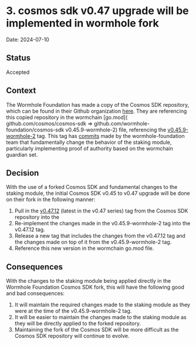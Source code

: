 # 3. cosmos sdk v0.47 upgrade will be implemented in wormhole fork

Date: 2024-07-10

## Status

Accepted

## Context

The Wormhole Foundation has made a copy of the Cosmos SDK repository, which can be found in their Github organization [here](https://github.com/wormhole-foundation/cosmos-sdk). They are referencing this copied repository in the wormchain [go.mod](	github.com/cosmos/cosmos-sdk => github.com/wormhole-foundation/cosmos-sdk v0.45.9-wormhole-2) file, referencing the [v0.45.9-wormhole-2](https://github.com/wormhole-foundation/cosmos-sdk/releases/tag/v0.45.9-wormhole-2) tag. This tag has [commits](https://github.com/wormhole-foundation/cosmos-sdk/commits/v0.45.9-wormhole-2/?since=2022-10-19&until=2022-12-21) made by the wormhole-foundation team that fundamentally change the behavior of the staking module, particularly implementing proof of authority based on the wormchain guardian set.

## Decision

With the use of a forked Cosmos SDK and fundamental changes to the staking module, the initial Cosmos SDK v0.45 to v0.47 upgrade will be done on their fork in the following manner:

1. Pull in the [v0.47.12](https://github.com/cosmos/cosmos-sdk/releases/tag/v0.47.12) (latest in the v0.47 series) tag from the Cosmos SDK repository into the 
2. Re-implement the changes made in the v0.45.9-wormhole-2 tag into the v0.47.12 tag.
3. Release a new tag that includes the changes from the v0.47.12 tag and the changes made on top of it from the v0.45.9-wormhole-2 tag.
4. Reference this new version in the wormchain go.mod file.

## Consequences

With the changes to the staking module being applied directly in the Wormhole Foundation Cosmos SDK fork, this will have the following good and bad consequences:

1. It will maintain the required changes made to the staking module as they were at the time of the v0.45.9-wormhole-2 tag.
2. It will be easier to maintain the changes made to the staking module as they will be directly applied to the forked repository.
3. Maintaining the fork of the Cosmos SDK will be more difficult as the Cosmos SDK repository will continue to evolve.